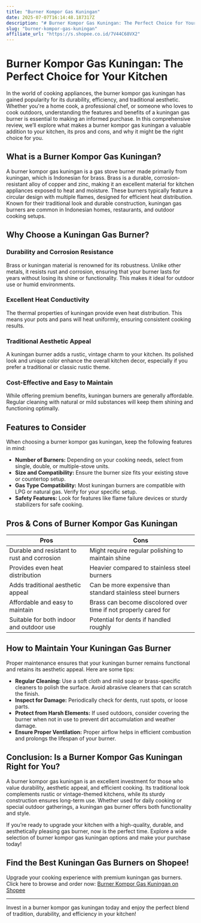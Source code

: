 ```yaml
---
title: "Burner Kompor Gas Kuningan"
date: 2025-07-07T16:14:48.187317Z
description: "# Burner Kompor Gas Kuningan: The Perfect Choice for Your Kitchen  ..."
slug: "burner-kompor-gas-kuningan"
affiliate_url: "https://s.shopee.co.id/7V44C68VX2"
---
```

# Burner Kompor Gas Kuningan: The Perfect Choice for Your Kitchen  

In the world of cooking appliances, the burner kompor gas kuningan has gained popularity for its durability, efficiency, and traditional aesthetic. Whether you're a home cook, a professional chef, or someone who loves to cook outdoors, understanding the features and benefits of a kuningan gas burner is essential to making an informed purchase. In this comprehensive review, we’ll explore what makes a burner kompor gas kuningan a valuable addition to your kitchen, its pros and cons, and why it might be the right choice for you.  

## What is a Burner Kompor Gas Kuningan?  

A burner kompor gas kuningan is a gas stove burner made primarily from kuningan, which is Indonesian for brass. Brass is a durable, corrosion-resistant alloy of copper and zinc, making it an excellent material for kitchen appliances exposed to heat and moisture. These burners typically feature a circular design with multiple flames, designed for efficient heat distribution. Known for their traditional look and durable construction, kuningan gas burners are common in Indonesian homes, restaurants, and outdoor cooking setups.  

## Why Choose a Kuningan Gas Burner?  

### Durability and Corrosion Resistance  

Brass or kuningan material is renowned for its robustness. Unlike other metals, it resists rust and corrosion, ensuring that your burner lasts for years without losing its shine or functionality. This makes it ideal for outdoor use or humid environments.  

### Excellent Heat Conductivity  

The thermal properties of kuningan provide even heat distribution. This means your pots and pans will heat uniformly, ensuring consistent cooking results.  

### Traditional Aesthetic Appeal  

A kuningan burner adds a rustic, vintage charm to your kitchen. Its polished look and unique color enhance the overall kitchen decor, especially if you prefer a traditional or classic rustic theme.  

### Cost-Effective and Easy to Maintain  

While offering premium benefits, kuningan burners are generally affordable. Regular cleaning with natural or mild substances will keep them shining and functioning optimally.  

## Features to Consider  

When choosing a burner kompor gas kuningan, keep the following features in mind:  

- **Number of Burners:** Depending on your cooking needs, select from single, double, or multiple-stove units.  
- **Size and Compatibility:** Ensure the burner size fits your existing stove or countertop setup.  
- **Gas Type Compatibility:** Most kuningan burners are compatible with LPG or natural gas. Verify for your specific setup.  
- **Safety Features:** Look for features like flame failure devices or sturdy stabilizers for safe cooking.  

## Pros & Cons of Burner Kompor Gas Kuningan  

| Pros                                           | Cons                                              |  
|------------------------------------------------|--------------------------------------------------|  
| Durable and resistant to rust and corrosion | Might require regular polishing to maintain shine |  
| Provides even heat distribution                | Heavier compared to stainless steel burners   |  
| Adds traditional aesthetic appeal             | Can be more expensive than standard stainless steel burners |  
| Affordable and easy to maintain                | Brass can become discolored over time if not properly cared for |  
| Suitable for both indoor and outdoor use     | Potential for dents if handled roughly       |  

## How to Maintain Your Kuningan Gas Burner  

Proper maintenance ensures that your kuningan burner remains functional and retains its aesthetic appeal. Here are some tips:  

- **Regular Cleaning:** Use a soft cloth and mild soap or brass-specific cleaners to polish the surface. Avoid abrasive cleaners that can scratch the finish.  
- **Inspect for Damage:** Periodically check for dents, rust spots, or loose parts.  
- **Protect from Harsh Elements:** If used outdoors, consider covering the burner when not in use to prevent dirt accumulation and weather damage.  
- **Ensure Proper Ventilation:** Proper airflow helps in efficient combustion and prolongs the lifespan of your burner.  

## Conclusion: Is a Burner Kompor Gas Kuningan Right for You?  

A burner kompor gas kuningan is an excellent investment for those who value durability, aesthetic appeal, and efficient cooking. Its traditional look complements rustic or vintage-themed kitchens, while its sturdy construction ensures long-term use. Whether used for daily cooking or special outdoor gatherings, a kuningan gas burner offers both functionality and style.  

If you’re ready to upgrade your kitchen with a high-quality, durable, and aesthetically pleasing gas burner, now is the perfect time. Explore a wide selection of burner kompor gas kuningan options and make your purchase today!  

## Find the Best Kuningan Gas Burners on Shopee!  

Upgrade your cooking experience with premium kuningan gas burners. Click here to browse and order now: [Burner Kompor Gas Kuningan on Shopee](https://s.shopee.co.id/7V44C68VX2)  

---

Invest in a burner kompor gas kuningan today and enjoy the perfect blend of tradition, durability, and efficiency in your kitchen!